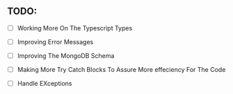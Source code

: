 ## TODO:

- [ ] Working More On The Typescript Types
- [ ] Improving Error Messages
- [ ] Improving The MongoDB Schema
- [ ] Making More Try Catch Blocks To Assure More effeciency For The Code 
- [ ] Handle EXceptions  


